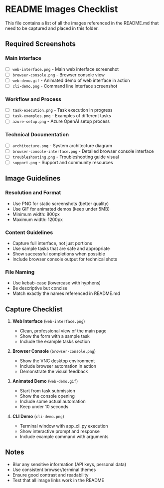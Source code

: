 # README Images Checklist

This file contains a list of all the images referenced in the README.md that need to be captured and placed in this folder.

## Required Screenshots

### Main Interface
- [ ] `web-interface.png` - Main web interface screenshot
- [ ] `browser-console.png` - Browser console view
- [ ] `web-demo.gif` - Animated demo of web interface in action
- [ ] `cli-demo.png` - Command line interface screenshot

### Workflow and Process
- [ ] `task-execution.png` - Task execution in progress
- [ ] `task-examples.png` - Examples of different tasks
- [ ] `azure-setup.png` - Azure OpenAI setup process

### Technical Documentation
- [ ] `architecture.png` - System architecture diagram
- [ ] `browser-console-interface.png` - Detailed browser console interface
- [ ] `troubleshooting.png` - Troubleshooting guide visual
- [ ] `support.png` - Support and community resources

## Image Guidelines

### Resolution and Format
- Use PNG for static screenshots (better quality)
- Use GIF for animated demos (keep under 5MB)
- Minimum width: 800px
- Maximum width: 1200px

### Content Guidelines
- Capture full interface, not just portions
- Use sample tasks that are safe and appropriate
- Show successful completions when possible
- Include browser console output for technical shots

### File Naming
- Use kebab-case (lowercase with hyphens)
- Be descriptive but concise
- Match exactly the names referenced in README.md

## Capture Checklist

1. **Web Interface** (`web-interface.png`)
   - Clean, professional view of the main page
   - Show the form with a sample task
   - Include the example tasks section

2. **Browser Console** (`browser-console.png`)
   - Show the VNC desktop environment
   - Include browser automation in action
   - Demonstrate the visual feedback

3. **Animated Demo** (`web-demo.gif`)
   - Start from task submission
   - Show the console opening
   - Include some actual automation
   - Keep under 10 seconds

4. **CLI Demo** (`cli-demo.png`)
   - Terminal window with app_cli.py execution
   - Show interactive prompt and response
   - Include example command with arguments

## Notes

- Blur any sensitive information (API keys, personal data)
- Use consistent browser/terminal themes
- Ensure good contrast and readability
- Test that all image links work in the README
